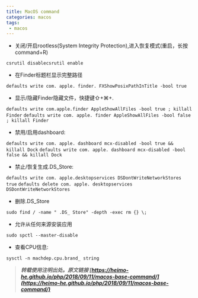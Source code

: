 ```yaml
---
title: MacOS command 
categories: macos
tags:
 - macos
---
```


- 关闭/开启rootless(System Integrity Protection),进入恢复模式(重启，长按command+R)

`csrutil disablecsrutil enable`

- 在Finder标题栏显示完整路径

`defaults write com. apple. finder. FXShowPosixPathInTitle -bool true`

<!-- more -->

- 显示/隐藏Finder隐藏文件，快捷键⇧+⌘+.

`defaults write com.apple.finder AppleShowAllFiles -bool true ; killall Finder`
`defaults write com. apple. finder AppleShowAllFiles -bool false ; killall Finder`

- 禁用/启用dashboard:

`defaults write com. apple. dashboard mcx-disabled -bool true && killall Dock`
`defaults write com. apple. dashboard mcx-disabled -bool false && killall Dock`

- 禁止/恢复生成.DS_Store:

`defaults write com. apple.desktopservices DSDontWriteNetworkStores true`
`defaults delete com. apple. desktopservices DSDontWriteNetworkStores`

- 删除.DS_Store

`sudo find / -name " .DS_ Store" -depth -exec rm {} \;`

- 允许从任何来源安装应用

`sudo spctl --master-disable`

- 查看CPU信息:

`sysctl -n machdep.cpu.brand_ string`



> ***转载使用注明出处。原文链接 [https://heimo-he.github.io/php/2018/09/11/macos-base-command/](https://heimo-he.github.io/php/2018/09/11/macos-base-command/)***
